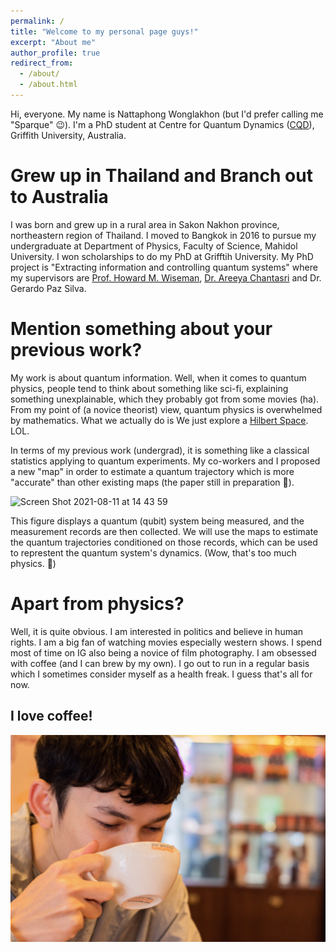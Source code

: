 ```yaml
---
permalink: /
title: "Welcome to my personal page guys!"
excerpt: "About me"
author_profile: true
redirect_from: 
  - /about/
  - /about.html
---
```


Hi, everyone. My name is Nattaphong Wonglakhon (but I'd prefer calling me "Sparque" 😉). I'm a PhD student at Centre for Quantum Dynamics ([CQD](https://www.griffith.edu.au/centre-quantum-dynamics)), Griffith University, Australia.

Grew up in Thailand and Branch out to Australia
======
I was born and grew up in a rural area in Sakon Nakhon province, northeastern region of Thailand. I moved to Bangkok in 2016 to pursue my undergraduate at Department of Physics, Faculty of Science, Mahidol University. I won scholarships to do my PhD at Grifftih University. My PhD project is "Extracting information and controlling quantum systems" where my supervisors are [Prof. Howard M. Wiseman](https://howardwiseman.me), [Dr. Areeya Chantasri](https://areeyachantasri.com) and Dr. Gerardo Paz Silva.

Mention something about your previous work?
======
My work is about quantum information. Well, when it comes to quantum physics, people tend to think about something like sci-fi, explaining something unexplainable, which they probably got from some movies (ha). From my point of (a novice theorist) view, quantum physics is overwhelmed by mathematics. What we actually do is We just explore a [Hilbert Space](https://en.wikipedia.org/wiki/Hilbert_space). LOL. 

In terms of my previous work (undergrad), it is something like a classical statistics applying to quantum experiments. My co-workers and I proposed a new "map" in order to estimate a quantum trajectory which is more "accurate" than other existing maps (the paper still in preparation 🥲).

<img width="389" alt="Screen Shot 2021-08-11 at 14 43 59" src="https://user-images.githubusercontent.com/88487585/128989954-1a3f5119-c458-49d9-9217-e7a741b7d2f7.png">

This figure displays a quantum (qubit) system being measured, and the measurement records are then collected. We will use the maps to estimate the quantum trajectories conditioned on those records, which can be used to represtent the quantum system's dynamics. (Wow, that's too much physics. 🤢)


Apart from physics?
======
Well, it is quite obvious. I am interested in politics and believe in human rights. I am a big fan of watching movies especially western shows. I spend most of time on IG also being a novice of film photography. I am obsessed with coffee (and I can brew by my own). I go out to run in a regular basis which I sometimes consider myself as a health freak.
I guess that's all for now.

I love coffee!
------
<img src="images/coffee.png" alt="hi" class="inline"/>
